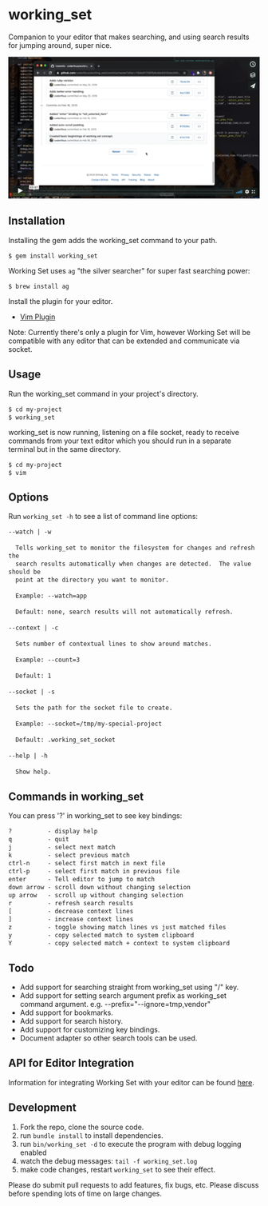 # working_set

Companion to your editor that makes searching, and using search results for
jumping around, super nice.

[![Working Set Demo](https://github.com/coderifous/working_set/blob/master/assets/video.png)](https://vimeo.com/455633260)

## Installation

Installing the gem adds the working_set command to your path.

    $ gem install working_set

Working Set uses `ag` "the silver searcher" for super fast searching power:

    $ brew install ag

Install the plugin for your editor.

* [Vim Plugin](https://github.com/coderifous/working-set.vim)

Note: Currently there's only a plugin for Vim, however Working Set will be
compatible with any editor that can be extended and communicate via socket.

## Usage

Run the working_set command in your project's directory.

    $ cd my-project
    $ working_set

working_set is now running, listening on a file socket, ready to receive
commands from your text editor which you should run in a separate terminal but
in the same directory.

    $ cd my-project
    $ vim

## Options

Run `working_set -h` to see a list of command line options:

    --watch | -w

      Tells working_set to monitor the filesystem for changes and refresh the
      search results automatically when changes are detected.  The value should be
      point at the directory you want to monitor.

      Example: --watch=app

      Default: none, search results will not automatically refresh.

    --context | -c

      Sets number of contextual lines to show around matches.

      Example: --count=3

      Default: 1

    --socket | -s

      Sets the path for the socket file to create.

      Example: --socket=/tmp/my-special-project

      Default: .working_set_socket

    --help | -h

      Show help.

## Commands in working_set

You can press '?' in working_set to see key bindings:

    ?          - display help
    q          - quit
    j          - select next match
    k          - select previous match
    ctrl-n     - select first match in next file
    ctrl-p     - select first match in previous file
    enter      - Tell editor to jump to match
    down arrow - scroll down without changing selection
    up arrow   - scroll up without changing selection
    r          - refresh search results
    [          - decrease context lines
    ]          - increase context lines
    z          - toggle showing match lines vs just matched files
    y          - copy selected match to system clipboard
    Y          - copy selected match + context to system clipboard

## Todo
* Add support for searching straight from working_set using "/" key.
* Add support for setting search argument prefix as working_set command argument.
  e.g. --prefix="--ignore=tmp,vendor"
* Add support for bookmarks.
* Add support for search history.
* Add support for customizing key bindings.
* Document adapter so other search tools can be used.

## API for Editor Integration

Information for integrating Working Set with your editor can be found
[here](https://github.com/coderifous/working_set/blob/master/API_FOR_EDITOR_INTEGRATION.md).

## Development

1) Fork the repo, clone the source code.
2) run `bundle install` to install dependencies.
3) run `bin/working_set -d` to execute the program with debug logging enabled
4) watch the debug messages: `tail -f working_set.log`
5) make code changes, restart `working_set` to see their effect.

Please do submit pull requests to add features, fix bugs, etc. Please discuss
before spending lots of time on large changes.


